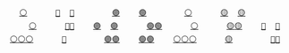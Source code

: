<pre>
    <a href="https://notes.neeasade.net/xeros-irc-ref.html">⚪</a>      <a href="https://github.com/neeasade/dotfiles/blob/master/wm/.wm/scripts/visual/tag_borders">🔵</a>  <a href="https://notes.neeasade.net/checking-for-toots.html">🔵</a>        <a href="https://github.com/neeasade/dotfiles/blob/master/shell/.sh.d/style">🟣</a>    <a href="https://notes.neeasade.net/systemd-user-services.html">🟢</a>        <a href="https://github.com/neeasade/dotfiles/blob/master/bin/bin/og">⚪</a>      <a href="https://github.com/neeasade/emacs.d/blob/master/lisp/dirt.el">🟡</a>  <a href="https://notes.neeasade.net/Calf-Path.html">🟡</a>        <a href="https://notes.neeasade.net/rice-links.html">🔴</a>    <a href="https://github.com/neeasade/dotfiles/blob/master/bin/bin/mpv">🟠</a>        <a href="https://github.com/neeasade/dotfiles/blob/master/bin/bin/music">⚪</a>
      <a href="https://github.com/neeasade/dotfiles/blob/master/wm/.wm/scripts/visual/2bspwm">⚪</a>      <a href="https://notes.neeasade.net/o7.html">🔵</a><a href="https://github.com/neeasade/emacs.d/blob/master/lisp/trees/follow.el">🔵</a>    <a href="https://notes.neeasade.net/Pok3r-Mapping.html">🟣</a>  <a href="https://github.com/neeasade/dotfiles/blob/master/wm/.wm/scripts/visual/xpad">🟣</a>      <a href="https://github.com/neeasade/dotfiles/blob/master/bin/bin/player.sh">🟢</a><a href="https://github.com/neeasade/dotfiles/blob/master/wm/.wm/scripts/dmenu/dmenu_slop">🟢</a>      <a href="https://github.com/neeasade/dotfiles/blob/master/bin/bin/elisp">⚪</a>      <a href="https://notes.neeasade.net/shell-getopts.html">🟡</a><a href="https://notes.neeasade.net/colemak-dh-mod.html">🟡</a>    <a href="https://notes.neeasade.net/Ryo_Fukui.html">🔴</a>  <a href="https://github.com/neeasade/dotfiles/blob/master/bin/bin/mpd_shuffle">🔴</a>      <a href="https://github.com/neeasade/dotfiles/blob/master/shell/.sh.d/environment_emacs">🟠</a><a href="https://github.com/neeasade/dotfiles/blob/master/bin/bin/ltheme">🟠</a>      <a href="https://notes.neeasade.net/Automata-tiling-backgrounds.html">⚪</a>
  <a href="https://github.com/neeasade/dotfiles/blob/master/wm/.wm/panel/lemonade">⚪</a><a href="https://notes.neeasade.net/Automata-tiling-backgrounds-2.html">⚪</a><a href="https://notes.neeasade.net/adhoc-executable-patching-on-nix.html">⚪</a>      <a href="https://github.com/neeasade/dotfiles/blob/master/shell/.sh.d/environment">🔵</a>        <a href="https://github.com/neeasade/dotfiles/blob/master/bin/bin/btags">🟣</a><a href="https://notes.neeasade.net/shell-getopts.html">🟣</a>    <a href="https://github.com/neeasade/dotfiles/blob/master/theming/templates/i3blocks">🟢</a><a href="https://github.com/neeasade/dotfiles/blob/master/wm/.wm/scripts/dmenu/dmenu_switcher">🟢</a>    <a href="https://github.com/neeasade/dotfiles/blob/master/wm/.wm/scripts/interact/fullscreen_toggle.sh">⚪</a><a href="https://github.com/neeasade/dotfiles/blob/master/wm/.wm/panel/tools/bs">⚪</a><a href="https://github.com/neeasade/tarps">⚪</a>      <a href="https://notes.neeasade.net/webrings.html">🟡</a>        <a href="https://notes.neeasade.net/color-spaces.html">🔴</a><a href="https://github.com/neeasade/dotfiles/blob/master/bin/bin/stowo">🔴</a>    <a href="https://notes.neeasade.net/tickling-bash-a-rofi-adventure.html">🟠</a><a href="https://notes.neeasade.net/search-term-playlists.html">🟠</a>    <a href="https://github.com/neeasade/emacs.d/blob/master/lisp/trees/org-pim.el">⚪</a><a href="https://notes.neeasade.net/fortune-quotes.html">⚪</a><a href="https://notes.neeasade.net/sxhkd-ish.html">⚪</a>
</pre>
